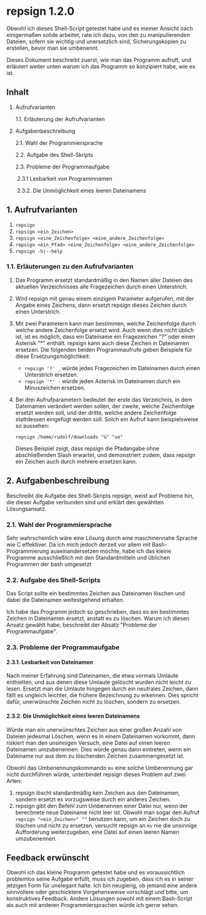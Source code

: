 # repsign 1.2.0

Obwohl ich dieses Shell-Script getestet habe und es meiner Ansicht nach einigermaßen solide arbeitet, rate ich dazu, von den zu manipulierenden Dateien, sofern sie wichtig und unersetzlich sind, Sicherungskopien zu erstellen, bevor man sie umbenennt. 

Dieses Dokument beschreibt  zuerst, wie man das Programm aufruft, und erläutert weiter unten warum ich das Programm so konzipiert habe, wie es ist.

## Inhalt

1. Aufrufvarianten

   1.1. Erläuterung der Aufrufvarianten

2. Aufgabenbeschreibung

   2.1. Wahl der Programmiersprache

   2.2. Aufgabe des Shell-Skripts

   2.3. Probleme der Programmaufgabe

   ​	2.3.1 Lesbarkeit von Programmnamen

   ​	2.3.2. Die Unmöglichkeit eines leeren Dateinamens

## 1. Aufrufvarianten

1. `repsign`
2. `repsign <ein_Zeichen>`
3. `repsign <eine_Zeichenfolge> <eine_andere_Zeichenfolge>`
4. `repsign <ein_Pfad> <eine_Zeichenfolge> <eine_andere_Zeichenfolge>`
5. `repsign -h|--help`

### 1.1. Erläuterungen zu den Aufrufvarianten

1. Das Programm ersetzt standardmäßig in den Namen aller Dateien des aktuellen Verzeichnisses alle Fragezeichen durch einen Unterstrich.

2. Wird repsign mit genau einem einzigem Parameter aufgerufen, mit der Angabe eines Zeichens, dann ersetzt repsign dieses Zeichen durch einen Unterstrich.

3. Mit zwei Parametern kann man bestimmen, welche Zeichenfolge durch welche andere Zeichenfolge ersetzt wird.
   Auch wenn dies nicht üblich ist, ist es möglich, dass ein Dateiname ein Fragezeichen "?" oder einen Asterisk "*" enthält. repsign kann auch diese Zeichen in Dateinamen ersetzen. Die folgenden beiden Programmaufrufe geben Beispiele für diese Ersetzungsmöglichkeit:

   * `repsign '?' _`  würde jedes Fragezeichen im Dateinamen durch einen Unterstrich ersetzen.
   * `repsign '*' -` würde jeden Asterisk im Dateinamen durch ein Minuszeichen ersetzen.

4. Bei drei Aufrufparametern bedeutet der erste das Verzeichnis, in dem Dateinamen verändert werden sollen, der zweite, welche Zeichenfolge ersetzt werden soll, und der dritte, welche andere Zeichenfolge stattdessen eingefügt werden soll. Solch ein Aufruf kann beispielsweise so aussehen:

   `repsign /home/rudolf/downloads "ü" "ue"`

   Dieses Beispiel zeigt, dass repsign die Pfadangabe ohne abschließenden Slash erwartet, und demonstriert zudem, dass repsign ein Zeichen auch durch mehrere ersetzen kann.

## 2. Aufgabenbeschreibung

Beschreibt die Aufgabe des Shell-Skripts repsign, weist auf Probleme hin, die dieser Aufgabe verbunden sind und erklärt den gewählten Lösungsansatz.

### 2.1. Wahl der Programmiersprache

Sehr wahrscheinlich wäre eine Lösung durch eine maschinennahe Sprache wie C effektiver. Da ich mich jedoch derzeit vor allem mit Bash-Programmierung auseinandersetzen möchte, habe ich das kleine Programme ausschließlich mit den Standardmitteln und üblichen Programmen der bash umgesetzt

### 2.2. Aufgabe des Shell-Scripts

Das Script sollte ein bestimmtes Zeichen aus Dateinamen löschen und dabei die Dateinamen weitestgehend erhalten.

Ich habe das Programm jedoch so geschrieben, dass es ein bestimmtes Zeichen in Dateinamen ersetzt, anstatt es zu löschen. Warum ich diesen Ansatz gewählt habe, beschreibt der Absatz "Probleme der Programmaufgabe".

### 2.3. Probleme der Programmaufgabe

#### 2.3.1. Lesbarkeit von Dateinamen

Nach meiner Erfahrung sind Dateinamen, die etwa vormals Umlaute enthielten, und aus denen diese Umlaute gelöscht wurden nicht leicht zu lesen. Ersetzt man die Umlaute hingegen durch ein neutrales Zeichen, dann fällt es ungleich leichter, die frühere Bezeichnung zu erkennen. Dies spricht dafür, unerwünschte Zeichen nicht zu löschen, sondern zu ersetzen.

#### 2.3.2. Die Unmöglichkeit eines leeren Dateinamens

Würde man ein unerwünschtes Zeichen aus einer großen Anzahl von Dateien jedesmal Löschen, wenn es in einem Dateinamen vorkommt, dann riskiert man den unsinnigen Versuch, eine Datei auf einen leeren Dateinamen umzubenennen. Dies würde genau dann eintreten, wenn ein Dateiname nur aus dem zu löschenden Zeichen zusammengesetzt ist. 

Obwohl das Umbenennungskommando `mv` eine solche Umbenennung gar nicht durchführen würde, unterbindet repsign dieses Problem auf zwei Arten:

1. repsign löscht standardmäßig kein Zeichen aus den Dateinamen, sondern ersetzt es vorzugsweise durch ein anderes Zeichen. 
2. repsign gibt den Befehl zum Umbenennen einer Datei nur, wenn der berechnete neue Dateiname nicht leer ist. Obwohl man sogar den Aufruf `repsign "<ein_Zeichen>" ""` benutzen kann, um ein Zeichen doch zu löschen und nicht zu ersetzen, versucht repsign an `mv` nie die unsinnige Aufforderung weiterzugeben, eine Datei auf einen leeren Namen umzubenennen.

## Feedback erwünscht

Obwohl ich das kleine Programm getestet habe und es voraussichtlich problemlos seine Aufgabe erfüllt, muss ich zugeben, dass ich es in seiner jetzigen Form für unelegant halte. Ich bin neugierig, ob jemand eine andere sinnvollere oder geschicktere Vorgehensweise vorschlägt und bitte, um konstruktives Feedback. Andere Lösungen sowohl mit einem Bash-Script als auch mit anderen Programmiersprachen würde ich gerne sehen.

